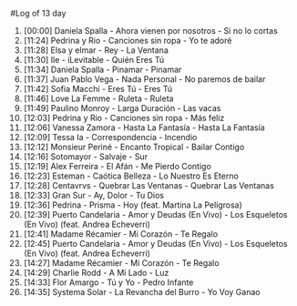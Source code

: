 #Log of 13 day

1. [00:00] Daniela Spalla - Ahora vienen por nosotros - Si no lo cortas
1. [11:24] Pedrina y Rio - Canciones sin ropa - Yo te adoré
1. [11:28] Elsa y elmar - Rey - La Ventana
1. [11:30] Ile - iLevitable - Quién Eres Tú
1. [11:34] Daniela Spalla - Pinamar - Pinamar
1. [11:37] Juan Pablo Vega - Nada Personal - No paremos de bailar
1. [11:42] Sofia Macchi - Eres Tú - Eres Tú
1. [11:46] Love La Femme - Ruleta - Ruleta
1. [11:49] Paulino Monroy - Larga Duración - Las vacas
1. [12:03] Pedrina y Rio - Canciones sin ropa - Más feliz
1. [12:06] Vanessa Zamora - Hasta La Fantasía - Hasta La Fantasía
1. [12:09] Tessa Ia - Correspondencia - Incendio
1. [12:12] Monsieur Periné - Encanto Tropical - Bailar Contigo
1. [12:16] Sotomayor - Salvaje - Sur
1. [12:19] Alex Ferreira - El Afán - Me Pierdo Contigo
1. [12:23] Esteman - Caótica Belleza - Lo Nuestro Es Eterno
1. [12:28] Centavrvs - Quebrar Las Ventanas - Quebrar Las Ventanas
1. [12:33] Gran Sur - Ay, Dolor - Tu Dios
1. [12:36] Pedrina - Prisma - Hoy (feat. Martina La Peligrosa)
1. [12:39] Puerto Candelaria - Amor y Deudas (En Vivo) - Los Esqueletos (En Vivo) (feat. Andrea Echeverri)
1. [12:41] Madame Récamier - Mi Corazón - Te Regalo
1. [12:45] Puerto Candelaria - Amor y Deudas (En Vivo) - Los Esqueletos (En Vivo) (feat. Andrea Echeverri)
1. [14:27] Madame Récamier - Mi Corazón - Te Regalo
1. [14:29] Charlie Rodd - A Mi Lado - Luz
1. [14:33] Flor Amargo - Tú y Yo - Pedro Infante
1. [14:35] Systema Solar - La Revancha del Burro - Yo Voy Ganao
